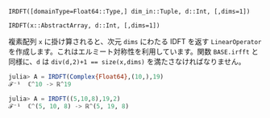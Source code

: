 `IRDFT([domainType=Float64::Type,] dim_in::Tuple, d::Int, [,dims=1])`

`IRDFT(x::AbstractArray, d::Int, [,dims=1])`

複素配列 `x` に掛け算されると、次元 `dims` にわたる IDFT を返す `LinearOperator` を作成します。これはエルミート対称性を利用しています。関数 `BASE.irfft` と同様に、`d` は `div(d,2)+1 == size(x,dims)` を満たさなければなりません。

```julia
julia> A = IRDFT(Complex{Float64},(10,),19)
ℱ⁻¹  ℂ^10 -> ℝ^19 

julia> A = IRDFT((5,10,8),19,2)
ℱ⁻¹  ℂ^(5, 10, 8) -> ℝ^(5, 19, 8)

```
